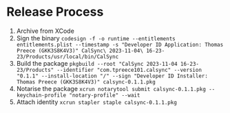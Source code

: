 # Release Process
1. Archive from XCode
2. Sign the binary `codesign -f -o runtime --entitlements entitlements.plist --timestamp -s "Developer ID Application: Thomas Preece (GKK3S8K4V3)" CalSync\ 2023-11-04\ 16-23-23/Products/usr/local/bin/CalSync`
3. Build the package `pkgbuild --root "CalSync 2023-11-04 16-23-23/Products" --identifier "com.tpreece101.calsync" --version "0.1.1" --install-location "/" --sign "Developer ID Installer: Thomas Preece (GKK3S8K4V3)" calsync-0.1.1.pkg`
4. Notarise the package `xcrun notarytool submit calsync-0.1.1.pkg --keychain-profile "notary-profile" --wait`
5. Attach identity `xcrun stapler staple calsync-0.1.1.pkg`
